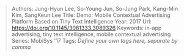 > Authors: Jung-Hyun Lee, So-Young Jun, So-Jung Park, Kang-Min Kim, SangKeun Lee
> Title: Demo: Mobile Contextual Advertising Platform Based on Tiny Text Intelligence
> Year: 2017
> Url: https://doi.org/10.1145/3081333.3089326
> Keywords: in-app advertising, tiny text intelligence, mobile contextual advertising
> Series: MobiSys '17
> Tags: *Define your own tags here, separate by comma*